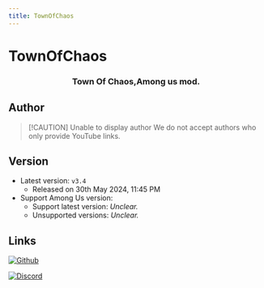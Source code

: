 ```yaml
---
title: TownOfChaos
---
```

# TownOfChaos

<div align="center">
<h3>Town Of Chaos,Among us mod.</h3>
</div>

<!--<script setup>
import { VPTeamMembers } from 'vitepress/theme'

const members = [
  {
    avatar: '/Image/EmptyBottle.png',
    name: 'EmptyBottle',
    title: '开发者',
    links: [
      { icon: 'github', link: 'https://github.com/tukasa0001' },
      { icon: 'twitter', link: 'https://twitter.com/XenonBottle' },
      { icon: 'youtube', link: 'https://www.youtube.com/@XenonBottle'}
    ]
  }
]

</script>-->

## Author

<!--<div align="center">
<VPTeamMembers size="small" :members="members" />
</div>-->
> [!CAUTION] Unable to display author
> We do not accept authors who only provide YouTube links.

## Version
- Latest version: `v3.4`
  - Released on 30th May 2024, 11:45 PM
- Support Among Us version:
    - Support latest version: *Unclear.*
    - Unsupported versions: *Unclear.*

## Links
[![Github](https://badgen.net/badge/Github/Repository/github?icon=github)](https://github.com/Englishpump93/Town-Of-Chaos-)

[![Discord](https://badgen.net/badge/Discord/Server/5662F6?icon=discord)](https://discord.gg/jnJrZSHrN8)